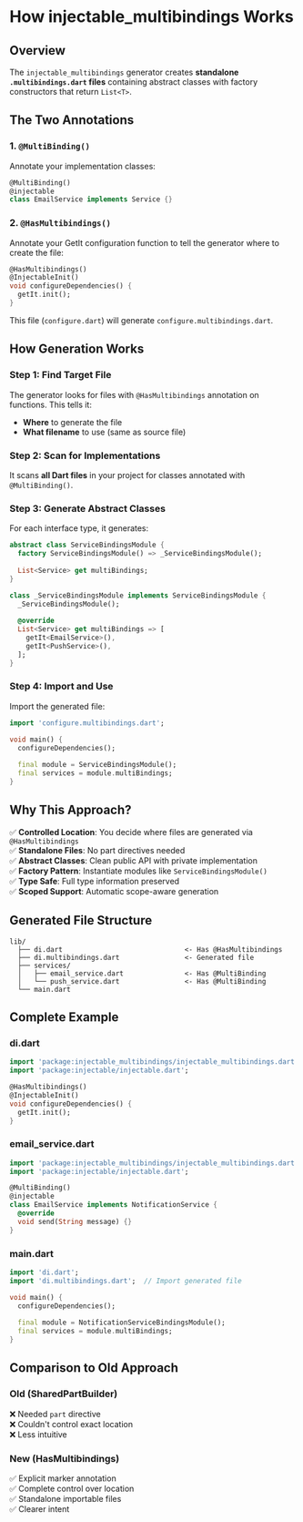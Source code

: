 # How injectable_multibindings Works

## Overview

The `injectable_multibindings` generator creates **standalone `.multibindings.dart` files** containing abstract classes with factory constructors that return `List<T>`.

## The Two Annotations

### 1. `@MultiBinding()` 
Annotate your implementation classes:
```dart
@MultiBinding()
@injectable
class EmailService implements Service {}
```

### 2. `@HasMultibindings()`
Annotate your GetIt configuration function to tell the generator where to create the file:
```dart
@HasMultibindings()
@InjectableInit()
void configureDependencies() {
  getIt.init();
}
```

This file (`configure.dart`) will generate `configure.multibindings.dart`.

## How Generation Works

### Step 1: Find Target File
The generator looks for files with `@HasMultibindings` annotation on functions. This tells it:
- **Where** to generate the file
- **What filename** to use (same as source file)

### Step 2: Scan for Implementations
It scans **all Dart files** in your project for classes annotated with `@MultiBinding()`.

### Step 3: Generate Abstract Classes
For each interface type, it generates:

```dart
abstract class ServiceBindingsModule {
  factory ServiceBindingsModule() => _ServiceBindingsModule();
  
  List<Service> get multiBindings;
}

class _ServiceBindingsModule implements ServiceBindingsModule {
  _ServiceBindingsModule();
  
  @override
  List<Service> get multiBindings => [
    getIt<EmailService>(),
    getIt<PushService>(),
  ];
}
```

### Step 4: Import and Use
Import the generated file:
```dart
import 'configure.multibindings.dart';

void main() {
  configureDependencies();
  
  final module = ServiceBindingsModule();
  final services = module.multiBindings;
}
```

## Why This Approach?

✅ **Controlled Location**: You decide where files are generated via `@HasMultibindings`  
✅ **Standalone Files**: No part directives needed  
✅ **Abstract Classes**: Clean public API with private implementation  
✅ **Factory Pattern**: Instantiate modules like `ServiceBindingsModule()`  
✅ **Type Safe**: Full type information preserved  
✅ **Scoped Support**: Automatic scope-aware generation  

## Generated File Structure

```
lib/
  ├── di.dart                              <- Has @HasMultibindings
  ├── di.multibindings.dart                <- Generated file
  ├── services/
  │   ├── email_service.dart               <- Has @MultiBinding
  │   └── push_service.dart                <- Has @MultiBinding
  └── main.dart
```

## Complete Example

### di.dart
```dart
import 'package:injectable_multibindings/injectable_multibindings.dart';
import 'package:injectable/injectable.dart';

@HasMultibindings()
@InjectableInit()
void configureDependencies() {
  getIt.init();
}
```

### email_service.dart
```dart
import 'package:injectable_multibindings/injectable_multibindings.dart';
import 'package:injectable/injectable.dart';

@MultiBinding()
@injectable
class EmailService implements NotificationService {
  @override
  void send(String message) {}
}
```

### main.dart
```dart
import 'di.dart';
import 'di.multibindings.dart';  // Import generated file

void main() {
  configureDependencies();
  
  final module = NotificationServiceBindingsModule();
  final services = module.multiBindings;
}
```

## Comparison to Old Approach

### Old (SharedPartBuilder)
❌ Needed `part` directive  
❌ Couldn't control exact location  
❌ Less intuitive  

### New (HasMultibindings)
✅ Explicit marker annotation  
✅ Complete control over location  
✅ Standalone importable files  
✅ Clearer intent  

